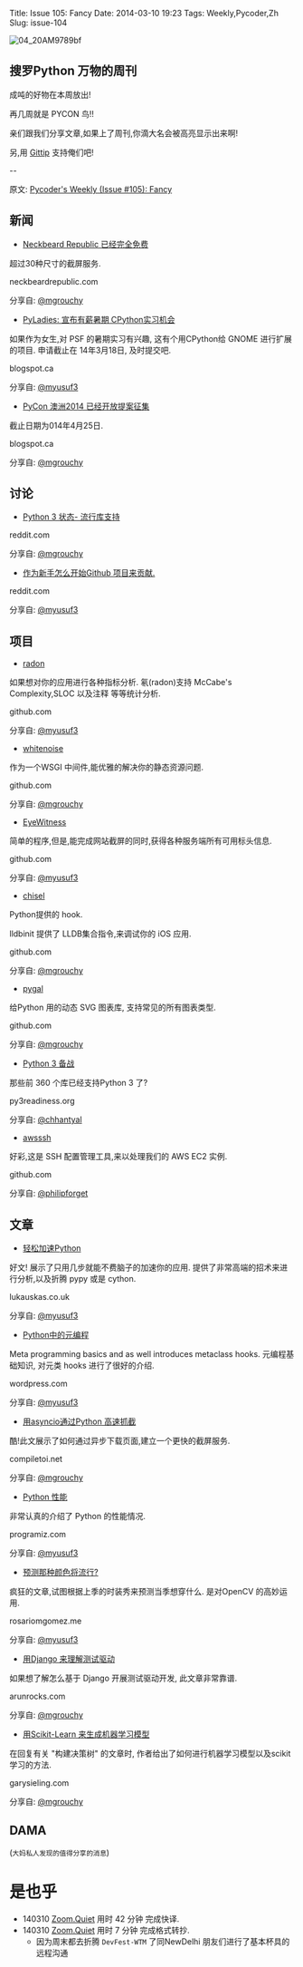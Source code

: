 Title: Issue 105: Fancy
Date: 2014-03-10 19:23
Tags: Weekly,Pycoder,Zh 
Slug: issue-104

![04_20AM9789bf](https://gallery.mailchimp.com/9735795484d2e4c204da82a29/images/Image_202014_01_22_20at_2010.45.04_20AM9789bf.png)

##  搜罗Python 万物的周刊


成吨的好物在本周放出!

再几周就是 PYCON 鸟!!

亲们跟我们分享文章,如果上了周刊,你滴大名会被高亮显示出来啊!

另,用
[Gittip](https://www.gittip.com/PycodersWeekly)
支持俺们吧!

--

原文: [Pycoder's Weekly (Issue #105): Fancy](http://us4.campaign-archive1.com/?u=9735795484d2e4c204da82a29&id=0d0e04938e&e=889f3f6a05)



 

 


## 新闻

- [Neckbeard Republic 已经完全免费](http://pycoders.us4.list-manage.com/track/click?u=9735795484d2e4c204da82a29&id=2bc878a9cf&e=889f3f6a05)

超过30种尺寸的截屏服务.

neckbeardrepublic.com

分享自:
[@mgrouchy](http://twitter.com/mgrouchy)
 
- [PyLadies: 宣布有薪暑期 CPython实习机会](http://pycoders.us4.list-manage.com/track/click?u=9735795484d2e4c204da82a29&id=a8be4278a9&e=889f3f6a05)

如果作为女生,对 PSF 的暑期实习有兴趣,
这有个用CPython给 GNOME 进行扩展的项目.
申请截止在 14年3月18日, 及时提交吧.


blogspot.ca

分享自:
[@myusuf3](http://twitter.com/myusuf3)
 
- [PyCon 澳洲2014 已经开放提案征集](http://pycoders.us4.list-manage.com/track/click?u=9735795484d2e4c204da82a29&id=8529dd998d&e=889f3f6a05)

截止日期为014年4月25日.

blogspot.ca

分享自:
[@mgrouchy](http://twitter.com/mgrouchy)



## 讨论

- [Python 3 状态- 流行库支持](http://pycoders.us4.list-manage.com/track/click?u=9735795484d2e4c204da82a29&id=032b6321b9&e=889f3f6a05)

reddit.com

分享自:
[@mgrouchy](http://twitter.com/mgrouchy)
 
- [作为新手怎么开始Github 项目来贡献.](http://pycoders.us4.list-manage.com/track/click?u=9735795484d2e4c204da82a29&id=3ecaf09ba7&e=889f3f6a05)

reddit.com

分享自:
[@myusuf3](http://twitter.com/myusuf3)



## 项目

- [radon](https://github.com/rubik/radon)

如果想对你的应用进行各种指标分析.
氡(radon)支持
McCabe's Complexity,SLOC 以及注释 等等统计分析.

github.com

分享自:
[@myusuf3](http://twitter.com/myusuf3)
 
- [whitenoise](https://github.com/evansd/whitenoise)

作为一个WSGI 中间件,能优雅的解决你的静态资源问题.

github.com

分享自:
[@mgrouchy](http://twitter.com/mgrouchy)

 
- [EyeWitness](https://github.com/ChrisTruncer/EyeWitness)

简单的程序,但是,能完成网站截屏的同时,获得各种服务端所有可用标头信息.

github.com

分享自:
[@myusuf3](http://twitter.com/myusuf3)
 
- [chisel](https://github.com/facebook/chisel)

Python提供的 hook.

lldbinit 提供了 LLDB集合指令,来调试你的 iOS 应用.

github.com

分享自:
[@mgrouchy](http://twitter.com/mgrouchy)

 
- [pygal](https://github.com/Kozea/pygal)


给Python 用的动态 SVG 图表库,
支持常见的所有图表类型.

github.com

分享自:
[@mgrouchy](http://twitter.com/mgrouchy)

 
- [Python 3 备战](http://py3readiness.org/)

那些前 360 个库已经支持Python 3 了?

py3readiness.org

分享自:
[@chhantyal](http://twitter.com/chhantyal)
 
- [awsssh](https://github.com/philipforget/awsssh)


好彩,这是 SSH 配置管理工具,来以处理我们的 AWS EC2 实例.


github.com


分享自:
[@philipforget](http://twitter.com/philipforget)




## 文章
- [轻松加速Python](http://lukauskas.co.uk/articles/2014/02/12/how-to-make-python-faster-without-trying-that-much/)

好文! 展示了只用几步就能不费脑子的加速你的应用.
提供了非常高端的招术来进行分析,以及折腾 pypy 或是 cython.

lukauskas.co.uk

分享自:
[@myusuf3](http://twitter.com/myusuf3)
 
- [Python中的元编程](http://impythonist.wordpress.com/2014/03/02/meta-programming-with-python/)

Meta programming basics and as well introduces metaclass hooks.
元编程基础知识,
对元类 hooks 进行了很好的介绍.

wordpress.com

分享自:
[@myusuf3](http://twitter.com/myusuf3)
 

- [用asyncio通过Python 高速抓截](http://compiletoi.net/fast-scraping-in-python-with-asyncio.html)


酷!此文展示了如何通过异步下载页面,建立一个更快的截屏服务.


compiletoi.net

分享自:
[@mgrouchy](http://twitter.com/mgrouchy)
 
- [Python 性能](http://www.programiz.com/python-programming/property)

非常认真的介绍了 Python 的性能情况.


programiz.com

分享自:
[@myusuf3](http://twitter.com/myusuf3)
 
- [预测那种颜色将流行?](http://www.rosariomgomez.me/nyfw2014-1-color-detection/)


疯狂的文章,试图根据上季的时装秀来预测当季想穿什么.
是对OpenCV 的高妙运用.

rosariomgomez.me

分享自:
[@myusuf3](http://twitter.com/myusuf3)
 
- [用Django 来理解测试驱动](http://arunrocks.com/understanding-tdd-with-django/)

如果想了解怎么基于 Django 开展测试驱动开发,
此文章非常靠谱.

arunrocks.com

分享自:
[@mgrouchy](http://twitter.com/mgrouchy)

 
- [用Scikit-Learn 来生成机器学习模型](http://www.garysieling.com/blog/generating-machine-learning-models-scikit-learn)


在回复有关 "构建决策树" 的文章时,
作者给出了如何进行机器学习模型以及scikit学习的方法.

garysieling.com

分享自:
[@mgrouchy](http://twitter.com/mgrouchy)


## DAMA
(`大妈私人发现的值得分享的消息`)


# 是也乎

- 140310 [Zoom.Quiet](http://zoomquiet.org/) 用时 42 分钟 完成快译.
- 140310 [Zoom.Quiet](http://zoomquiet.org/) 用时 7 分钟 完成格式转抄.
    - 因为周末都去折腾 `DevFest-WTM` 了同NewDelhi 朋友们进行了基本杯具的远程沟通

 
